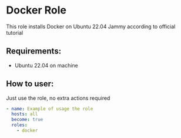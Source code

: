 # Docker Role
This role installs Docker on Ubuntu 22.04 Jammy according to official tutorial

## Requirements:
- Ubuntu 22.04 on machine

## How to user:
Just use the role, no extra actions required
```main.yaml
- name: Example of usage the role
  hosts: all
  become: true
  roles:
    - docker
```